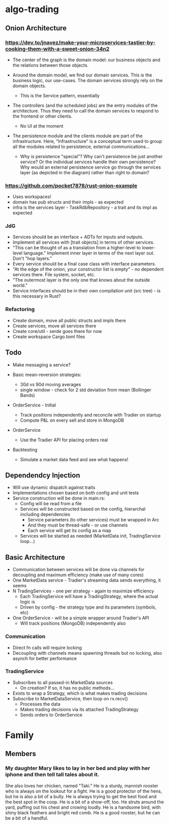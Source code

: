 # algo-trading

## Onion Architecture

### https://dev.to/jnavez/make-your-microservices-tastier-by-cooking-them-with-a-sweet-onion-34n2

- The center of the graph is the domain model: our business objects and the relations between those objects.

- Around the domain model, we find our domain services. This is the business logic, our use-cases. The domain services strongly rely on the domain objects.

  - This is the Service pattern, essentially

- The controllers (and the scheduled jobs) are the entry modules of the architecture. Thus they need to call the domain services to respond to the frontend or other clients.

  - No UI at the moment

- The persistence module and the clients module are part of the infrastructure. Here, “Infrastructure” is a conceptual term used to group all the modules related to persistence, external communications...

  - Why is persistence "special"? Why can't persistence be just another service? Or the individual services handle their own persistence? Why would an external persistence service go through the services layer (as depicted in the diagram) rather than right to domain?

### https://github.com/pocket7878/rust-onion-example

- Uses workspaces!
- domain has pub structs and their impls - as expected
- infra is the services layer - TaskRdbRepository - a trait and its impl as expected

### JdG

- Services should be an interface + ADTs for inputs and outputs.
- Implement all services with [trait objects] in terms of other services.
- "This can be thought of as a translation from a higher-level to lower-level language." Implement inner layer in terms of the next layer out. Don't "hop layers."
- Every service should be a final case class with interface parameters.
- "At the edge of the onion, your constructor list is empty" - no dependent services there. File system, socket, etc.
- "The outermost layer is the only one that knows about the outside world."
- Service interfaces should be in their own compilation unit (src tree) - is this necessary in Rust?

### Refactoring

- Create domain, move all public structs and impls there
- Create services, move all services there
- Create core/util - serde goes there for now
- Create workspace Cargo.toml files

## Todo

- Make messaging a service?

- Basic mean-reversion strategies:
  - 30d vs 90d moving averages
  - single window - check for 2 std deviation from mean (Bollinger Bands)
- OrderService - Initial
  - Track positions independently and reconcile with Tradier on startup
  - Compute P&L on every sell and store in MongoDB
- OrderService
  - Use the Tradier API for placing orders real
- Backtesting
  - Simulate a market data feed and see what happens!

## Dependendcy Injection

- Will use dynamic dispatch against traits
- Implementations chosen based on both config and unit tests
- Service construction will be done in main.rs:
  - Config will be read from a file
  - Services will be constructed based on the config, hierarchal including dependencies
    - Service parameters (to other services) must be wrapped in Arc
    - And they must be thread-safe - or use channels
    - Each service will get its config as a map
  - Services will be started as needed (MarketData init, TradingService loop...)

## Basic Architecture

- Communication between services will be done via channels for decoupling and maximum efficiency (make use of many cores)
- One MarketData service - Tradier's streaming data sends everything, it seems
- N TradingServices - one per strategy - again to maximize efficiency
  - Each TradingService will have a TradingStrategy, where the actual logic is
  - Driven by config - the strategy type and its parameters (symbols, etc)
- One OrderService - will be a simple wrapper around Tradier's API
  - Will track positions (MongoDB) independently also

### Communication

- Direct fn calls will require locking
- Decoupling with channels means spawning threads but no locking, also asynch for better performance

### TradingService

- Subscribes to all passed-in MarketData sources
  - On creation? If so, it has no public methods...
- Exists to wrap a Strategy, which is what makes trading decisions
- Subscribe to MarketDataService, then loop on rx.recv()
  - Processes the data
  - Makes trading decisions via its attached TradingStrategy
  - Sends orders to OrderService

# Family

## Members

### My daughter Mary likes to lay in her bed and play with her iphone and then tell tall tales about it.

She also loves her chicken, named "Taki." He is a sturdy, mannish rooster who is always on the lookout for a fight. He is a good protector of the hens, but he is also a bit of a bully. He is always trying to get the best food and the best spot in the coop. He is a bit of a show-off, too. He struts around the yard, puffing out his chest and crowing loudly. He is a handsome bird, with shiny black feathers and bright red comb. He is a good rooster, but he can be a bit of a handful.
